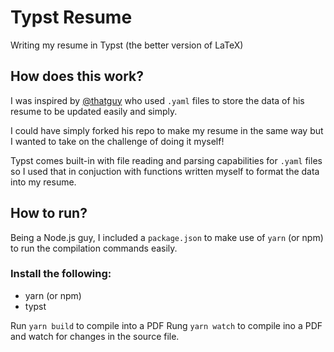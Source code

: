 # Typst Resume
Writing my resume in Typst (the better version of LaTeX)

## How does this work? 
I was inspired by [@thatguy](https://github.com/jskherman/cv.typ) who used `.yaml` files to store the data of his resume to be updated easily and simply. 

I could have simply forked his repo to make my resume in the same way but I wanted to take on the challenge of doing it myself!

Typst comes built-in with file reading and parsing capabilities for `.yaml` files so I used that in conjuction with functions written myself to format the data into my resume. 

## How to run?
Being a Node.js guy, I included a `package.json` to make use of `yarn` (or npm) to run the compilation commands easily.

### Install the following:
- yarn (or npm)
- typst

Run `yarn build` to compile into a PDF
Rung `yarn watch` to compile ino a PDF and watch for changes in the source file. 
